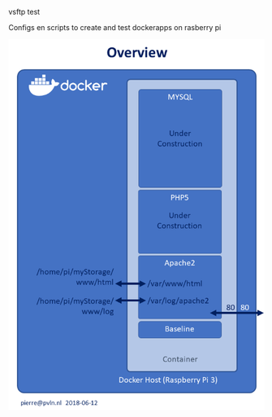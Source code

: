 vsftp test

Configs en scripts to create and test dockerapps on rasberry pi

![overview](./media/overview.png)